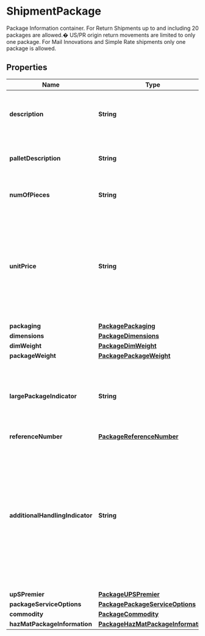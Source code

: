 

# ShipmentPackage

Package Information container.  For Return Shipments up to and including 20 packages are allowed.� US/PR origin return movements are limited to only one package. For Mail Innovations and Simple Rate shipments only one package is allowed.

## Properties

| Name | Type | Description | Notes |
|------------ | ------------- | ------------- | -------------|
|**description** | **String** | Merchandise description of package.  Required for shipment with return service. |  [optional] |
|**palletDescription** | **String** | Description of articles &amp; special marks. Applicable for Air Freight only |  [optional] |
|**numOfPieces** | **String** | Number of Pieces. Applicable for Air Freight only |  [optional] |
|**unitPrice** | **String** | Unit price of the commodity. Applicable for Air Freight only  Limit to 2 digit after the decimal. The maximum length of the field is 12 including �.� and can hold up to 2 decimal place. (e.g. 999999999.99) |  [optional] |
|**packaging** | [**PackagePackaging**](PackagePackaging.md) |  |  |
|**dimensions** | [**PackageDimensions**](PackageDimensions.md) |  |  [optional] |
|**dimWeight** | [**PackageDimWeight**](PackageDimWeight.md) |  |  [optional] |
|**packageWeight** | [**PackagePackageWeight**](PackagePackageWeight.md) |  |  [optional] |
|**largePackageIndicator** | **String** | Presence of the indicator mentions that the package is Large Package.  This is an empty tag, any value inside is ignored. |  [optional] |
|**referenceNumber** | [**PackageReferenceNumber**](PackageReferenceNumber.md) |  |  [optional] |
|**additionalHandlingIndicator** | **String** | Additional Handling Required. The presence indicates additional handling is required, the absence indicates no additional handling is required. Additional Handling indicator indicates it�s a non-corrugated package. |  [optional] |
|**upSPremier** | [**PackageUPSPremier**](PackageUPSPremier.md) |  |  [optional] |
|**packageServiceOptions** | [**PackagePackageServiceOptions**](PackagePackageServiceOptions.md) |  |  [optional] |
|**commodity** | [**PackageCommodity**](PackageCommodity.md) |  |  [optional] |
|**hazMatPackageInformation** | [**PackageHazMatPackageInformation**](PackageHazMatPackageInformation.md) |  |  [optional] |



